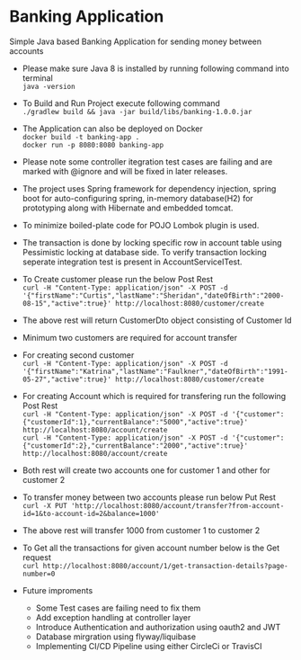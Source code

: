 # Banking Application
Simple Java based Banking Application for sending money between accounts

* Please make sure Java 8 is installed by running following command into terminal<br />
``java -version``<br />

* To Build and Run Project execute following command<br />
``./gradlew build && java -jar build/libs/banking-1.0.0.jar``<br />

* The Application can also be deployed on Docker<br />
``docker build -t banking-app .``<br />
``docker run -p 8080:8080 banking-app``<br />

* Please note some controller itegration test cases are failing and are marked with @ignore and will be fixed in later releases.<br />

* The project uses Spring framework for dependency injection, spring boot for auto-configuring spring, in-memory database(H2) for prototyping along with Hibernate and embedded tomcat.<br />

* To minimize boiled-plate code for POJO Lombok plugin is used.<br />

* The transaction is done by locking specific row in account table using Pessimistic locking at database side. To verify transaction locking seperate integration test is present in AccountServiceITest.<br />

* To Create customer please run the below Post Rest<br />
``curl -H "Content-Type: application/json" -X POST -d '{"firstName":"Curtis","lastName":"Sheridan","dateOfBirth":"2000-08-15","active":true}' http://localhost:8080/customer/create``<br />

* The above rest will return CustomerDto object consisting of Customer Id<br />
* Minimum two customers are required for account transfer<br />
* For creating second customer<br />
``curl -H "Content-Type: application/json" -X POST -d '{"firstName":"Katrina","lastName":"Faulkner","dateOfBirth":"1991-05-27","active":true}' http://localhost:8080/customer/create``<br />

* For creating Account which is required for transfering run the following Post Rest<br />
``curl -H "Content-Type: application/json" -X POST -d '{"customer":{"customerId":1},"currentBalance":"5000","active":true}' http://localhost:8080/account/create``<br />
``curl -H "Content-Type: application/json" -X POST -d '{"customer":{"customerId":2},"currentBalance":"2000","active":true}' http://localhost:8080/account/create``<br />

* Both rest will create two accounts one for customer 1 and other for customer 2<br />
* To transfer money between two accounts please run below Put Rest<br />
``curl -X PUT 'http://localhost:8080/account/transfer?from-account-id=1&to-account-id=2&balance=1000'``<br />

* The above rest will transfer 1000 from customer 1 to customer 2<br />
* To Get all the transactions for given account number below is the Get request<br />
``curl http://localhost:8080/account/1/get-transaction-details?page-number=0``<br />

* Future improments
    * Some Test cases are failing need to fix them
    * Add exception handling at controller layer
    * Introduce Authentication and authorization using oauth2 and JWT
    * Database mirgration using flyway/liquibase
    * Implementing CI/CD Pipeline using either CircleCi or TravisCI
